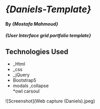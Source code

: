 
# _{Daniels-Template}_

#### By _**{Mostafa Mahmoud}**_

#### _{User Interface grid portfolio template}_

## Technologies Used

* _Html
* _css
* _jQuery
* Bootstrap5
* modals ,collapse  
*owl carsoul

![Screenshot](Web capture (Daniels).jpeg)
